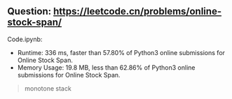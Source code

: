 ## Question: https://leetcode.cn/problems/online-stock-span/

Code.ipynb:
* Runtime: 336 ms, faster than 57.80% of Python3 online submissions for Online Stock Span.
* Memory Usage: 19.8 MB, less than 62.86% of Python3 online submissions for Online Stock Span.
> monotone stack

